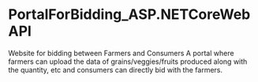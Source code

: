 # PortalForBidding_ASP.NETCoreWebAPI
Website for bidding between Farmers and Consumers A portal where farmers can upload the data of grains/veggies/fruits produced along with the quantity, etc and consumers can directly bid with the farmers.
